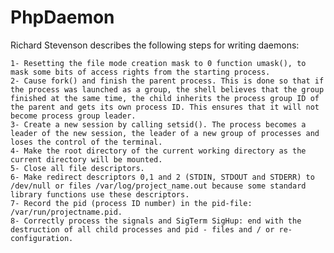 # PhpDaemon

Richard Stevenson describes the following steps for writing daemons:

    1- Resetting the file mode creation mask to 0 function umask(), to mask some bits of access rights from the starting process.
    2- Cause fork() and finish the parent process. This is done so that if the process was launched as a group, the shell believes that the group finished at the same time, the child inherits the process group ID of the parent and gets its own process ID. This ensures that it will not become process group leader.
    3- Create a new session by calling setsid(). The process becomes a leader of the new session, the leader of a new group of processes and loses the control of the terminal.
    4- Make the root directory of the current working directory as the current directory will be mounted.
    5- Close all file descriptors.
    6- Make redirect descriptors 0,1 and 2 (STDIN, STDOUT and STDERR) to /dev/null or files /var/log/project_name.out because some standard library functions use these descriptors.
    7- Record the pid (process ID number) in the pid-file: /var/run/projectname.pid.
    8- Correctly process the signals and SigTerm SigHup: end with the destruction of all child processes and pid - files and / or re-configuration.

